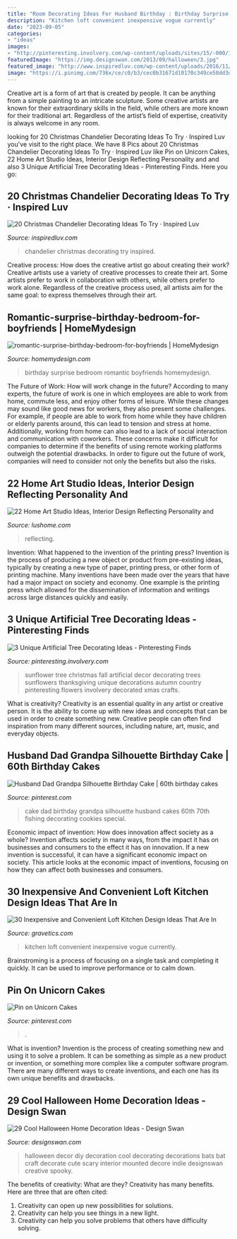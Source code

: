 ```yaml
---
title: "Room Decorating Ideas For Husband Birthday : Birthday Surprise Bedroom Romantic Boyfriends Homemydesign"
description: "Kitchen loft convenient inexpensive vogue currently"
date: "2023-09-05"
categories:
- "ideas"
images:
- "http://pinteresting.involvery.com/wp-content/uploads/sites/15/-000/1/2dc434df598714d8f717ea29afab4255.jpg"
featuredImage: "https://img.designswan.com/2013/09/halloween/3.jpg"
featured_image: "http://www.inspiredluv.com/wp-content/uploads/2016/11/christmas-chandelier-idea.jpg"
image: "https://i.pinimg.com/736x/ce/c0/b3/cec0b31671d10170c349ce58dd3dbceb.jpg"
---
```



Creative art is a form of art that is created by people. It can be anything from a simple painting to an intricate sculpture. Some creative artists are known for their extraordinary skills in the field, while others are more known for their traditional art. Regardless of the artist’s field of expertise, creativity is always welcome in any room.

	

		
looking for 20 Christmas Chandelier Decorating Ideas To Try · Inspired Luv you've visit to the right place. We have 8 Pics about 20 Christmas Chandelier Decorating Ideas To Try · Inspired Luv like Pin on Unicorn Cakes, 22 Home Art Studio Ideas, Interior Design Reflecting Personality and and also 3 Unique Artificial Tree Decorating Ideas - Pinteresting Finds. Here you go:
		
    
## 20 Christmas Chandelier Decorating Ideas To Try · Inspired Luv

<img loading=lazy src="http://www.inspiredluv.com/wp-content/uploads/2016/11/christmas-chandelier-idea.jpg" onerror="this.onerror=null;this.src='https://tse1.mm.bing.net/th?id=OIP.wch1J08IEBYmfacn4ltH-gHaJ4&amp;pid=15.1';" alt="20 Christmas Chandelier Decorating Ideas To Try · Inspired Luv">

_Source: inspiredluv.com_

>chandelier christmas decorating try inspired. 

	

Creative process: How does the creative artist go about creating their work?
Creative artists use a variety of creative processes to create their art. Some artists prefer to work in collaboration with others, while others prefer to work alone. Regardless of the creative process used, all artists aim for the same goal: to express themselves through their art.

    
## Romantic-surprise-birthday-bedroom-for-boyfriends | HomeMydesign

<img loading=lazy src="https://homemydesign.com/wp-content/uploads/2020/06/romantic-surprise-birthday-bedroom-for-boyfriends.jpg" onerror="this.onerror=null;this.src='https://tse2.mm.bing.net/th?id=OIP.8u0wEjNaeAJrxn3V1mwLUQHaJ4&amp;pid=15.1';" alt="romantic-surprise-birthday-bedroom-for-boyfriends | HomeMydesign">

_Source: homemydesign.com_

>birthday surprise bedroom romantic boyfriends homemydesign. 

	

The Future of Work: How will work change in the future?
According to many experts, the future of work is one in which employees are able to work from home, commute less, and enjoy other forms of leisure. While these changes may sound like good news for workers, they also present some challenges. For example, if people are able to work from home while they have children or elderly parents around, this can lead to tension and stress at home. Additionally, working from home can also lead to a lack of social interaction and communication with coworkers. These concerns make it difficult for companies to determine if the benefits of using remote working platforms outweigh the potential drawbacks. In order to figure out the future of work, companies will need to consider not only the benefits but also the risks.

    
## 22 Home Art Studio Ideas, Interior Design Reflecting Personality And

<img loading=lazy src="https://www.lushome.com/wp-content/uploads/2013/05/home-art-studio-ideas-interior-design-9.jpg" onerror="this.onerror=null;this.src='https://tse2.mm.bing.net/th?id=OIP.j-1GNQjqkxEuDMv0c6TRQgHaE6&amp;pid=15.1';" alt="22 Home Art Studio Ideas, Interior Design Reflecting Personality and">

_Source: lushome.com_

>reflecting. 

	

Invention: What happened to the invention of the printing press?
Invention is the process of producing a new object or product from pre-existing ideas, typically by creating a new type of paper, printing press, or other form of printing machine. Many inventions have been made over the years that have had a major impact on society and economy. One example is the printing press which allowed for the dissemination of information and writings across large distances quickly and easily.

    
## 3 Unique Artificial Tree Decorating Ideas - Pinteresting Finds

<img loading=lazy src="http://pinteresting.involvery.com/wp-content/uploads/sites/15/-000/1/2dc434df598714d8f717ea29afab4255.jpg" onerror="this.onerror=null;this.src='https://tse1.mm.bing.net/th?id=OIP.uJVII-i1pG_SYHJaS6hkvAHaJ1&amp;pid=15.1';" alt="3 Unique Artificial Tree Decorating Ideas - Pinteresting Finds">

_Source: pinteresting.involvery.com_

>sunflower tree christmas fall artificial decor decorating trees sunflowers thanksgiving unique decorations autumn country pinteresting flowers involvery decorated xmas crafts. 

	

What is creativity?
Creativity is an essential quality in any artist or creative person. It is the ability to come up with new ideas and concepts that can be used in order to create something new. Creative people can often find inspiration from many different sources, including nature, art, music, and everyday objects.

    
## Husband Dad Grandpa Silhouette Birthday Cake | 60th Birthday Cakes

<img loading=lazy src="https://i.pinimg.com/736x/ce/c0/b3/cec0b31671d10170c349ce58dd3dbceb.jpg" onerror="this.onerror=null;this.src='https://tse1.mm.bing.net/th?id=OIP.WIzV76FlDpr7GPJV7iMyzgHaJ4&amp;pid=15.1';" alt="Husband Dad Grandpa Silhouette Birthday Cake | 60th birthday cakes">

_Source: pinterest.com_

>cake dad birthday grandpa silhouette husband cakes 60th 70th fishing decorating cookies special. 

	

Economic impact of invention: How does innovation affect society as a whole?
Invention affects society in many ways, from the impact it has on businesses and consumers to the effect it has on innovation. If a new invention is successful, it can have a significant economic impact on society. This article looks at the economic impact of inventions, focusing on how they can affect both businesses and consumers.

    
## 30 Inexpensive And Convenient Loft Kitchen Design Ideas That Are In

<img loading=lazy src="https://www.gravetics.com/wp-content/uploads/2017/09/Small-loft-kitchen-ideas.jpg" onerror="this.onerror=null;this.src='https://tse3.mm.bing.net/th?id=OIP.LOcxtmvvAZzI8j4mC7fF8QHaJ3&amp;pid=15.1';" alt="30 Inexpensive and Convenient Loft Kitchen Design Ideas That Are In">

_Source: gravetics.com_

>kitchen loft convenient inexpensive vogue currently. 

	

Brainstroming is a process of focusing on a single task and completing it quickly. It can be used to improve performance or to calm down.

    
## Pin On Unicorn Cakes

<img loading=lazy src="https://i.pinimg.com/736x/1d/f6/e8/1df6e8aade43a179d9d97faee98a0637.jpg" onerror="this.onerror=null;this.src='https://tse3.mm.bing.net/th?id=OIP.ggTqNqj3n1tkt94YkKh6MgHaJ3&amp;pid=15.1';" alt="Pin on Unicorn Cakes">

_Source: pinterest.com_

>. 

	

What is invention?
Invention is the process of creating something new and using it to solve a problem. It can be something as simple as a new product or invention, or something more complex like a computer software program. There are many different ways to create inventions, and each one has its own unique benefits and drawbacks.

    
## 29 Cool Halloween Home Decoration Ideas - Design Swan

<img loading=lazy src="https://img.designswan.com/2013/09/halloween/3.jpg" onerror="this.onerror=null;this.src='https://tse2.mm.bing.net/th?id=OIP.O9z4-a3tPzSbULZ8mBprmQHaJ3&amp;pid=15.1';" alt="29 Cool Halloween Home Decoration Ideas - Design Swan">

_Source: designswan.com_

>halloween decor diy decoration cool decorating decorations bats bat craft decorate cute scary interior mounted decore indie designswan creative spooky. 

	

The benefits of creativity: What are they?
Creativity has many benefits. Here are three that are often cited: 
1) Creativity can open up new possibilities for solutions. 
2) Creativity can help you see things in a new light. 
3) Creativity can help you solve problems that others have difficulty solving.

